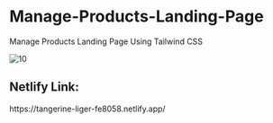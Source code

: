 # Manage-Products-Landing-Page
Manage Products Landing Page Using Tailwind CSS

![10](https://github.com/hamadshigri/Manage-Products-Landing-Page/assets/33068313/d642493f-1642-46a8-b25f-b6908bb5bc17)

<h2>Netlify Link:</h2>
https://tangerine-liger-fe8058.netlify.app/
